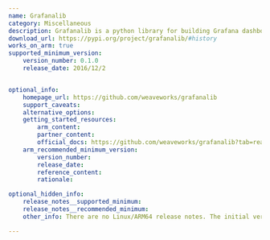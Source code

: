 ```yaml
---
name: Grafanalib
category: Miscellaneous
description: Grafanalib is a python library for building Grafana dashboards.
download_url: https://pypi.org/project/grafanalib/#history
works_on_arm: true
supported_minimum_version:
    version_number: 0.1.0
    release_date: 2016/12/2


optional_info:
    homepage_url: https://github.com/weaveworks/grafanalib
    support_caveats:
    alternative_options:
    getting_started_resources:
        arm_content:
        partner_content:
        official_docs: https://github.com/weaveworks/grafanalib?tab=readme-ov-file#getting-started
    arm_recommended_minimum_version:
        version_number:
        release_date:
        reference_content:
        rationale:

optional_hidden_info:
    release_notes__supported_minimum:
    release_notes__recommended_minimum:
    other_info: There are no Linux/ARM64 release notes. The initial version can be installed via pip.

---
```

